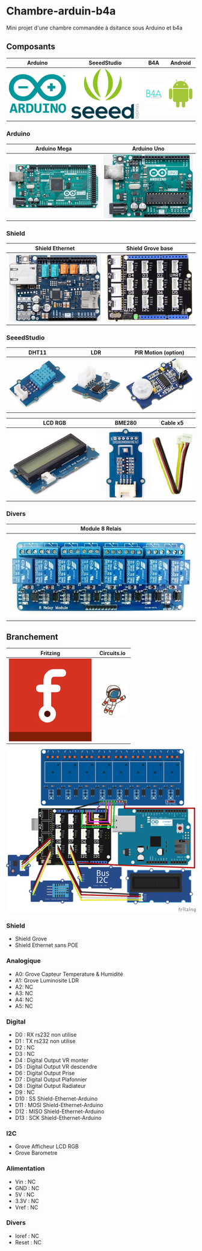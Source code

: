 # Chambre-arduin-b4a
Mini projet d'une chambre commandée à dsitance sous Arduino et b4a

## Composants
| Arduino | SeeedStudio | B4A | Android |
| :-----: | :------: | :-----: | :---------: |
| ![](/icone/Arduino.png) | ![](/icone/Seeed_Studio.png) | ![](/icone/B4A.png) | ![](/icone/Android.png) |

### Arduino
| Arduino Mega  | Arduino Uno|
| :-------------: | :-------------: |
| ![](/composants/Arduino%20Mega.jpg) | ![](/composants/Arduino%20Uno.jpg) |


### Shield
| Shield Ethernet | Shield Grove base | 
| :-------------: | :-------------: |
| ![](/composants/Shield_Arduino_Ethernet.jpg) | ![](/composants/SeeedStudio/Shield_Grove_Base.png)  |
 
### SeeedStudio
| DHT11 | LDR | PIR Motion (option) |
| :-------------: | :-------------: | :-------------: |
| ![](/composants/SeeedStudio/Grove_DHT11.jpg) | ![](/composants/SeeedStudio/Grove_light.jpg) | ![](/composants/SeeedStudio/Grove_PIR_Motion_Sensor.jpg) |

| LCD RGB | BME280 |Cable x5| 
| :-------------: | :-------------: | :-------------: |
| ![](/composants/SeeedStudio/Grove_LCD_RGB_Backlight.jpg) | ![](/composants/SeeedStudio/Grove_BME280.jpg) | ![](/composants/SeeedStudio/Grove_Cable.jpg) |

### Divers
| Module 8 Relais |
| :-------------: |
| ![](/composants/Divers/8_Relais.jpg) |

## Branchement
| Fritzing | Circuits.io |
| :-------------: | :-------------: |
| ![](/icone/Fritzing.png) | ![](/icone/Circuits.io.png) |

![](/fritzing/chambre.png)

### Shield
* Shield Grove
* Shield Ethernet sans POE

### Analogique
* A0: Grove Capteur Temperature & Humidité
* A1: Grove Luminosite LDR
* A2: NC
* A3: NC
* A4: NC
* A5: NC

### Digital
* D0 : RX rs232 non utilise
* D1 : TX rs232 non utilise
* D2 : NC
* D3 : NC
* D4 : Digital Output VR monter
* D5 : Digital Output VR descendre
* D6 : Digital Output Prise
* D7 : Digital Output Plafonnier
* D8 : Digital Output Radiateur
* D9 : NC
* D10 : SS Shield-Ethernet-Arduino
* D11 : MOSI Shield-Ethernet-Arduino
* D12 : MISO Shield-Ethernet-Arduino
* D13 : SCK Shield-Ethernet-Arduino

### I2C
* Grove Afficheur LCD RGB
* Grove Barometre

### Alimentation
* Vin : NC
* GND : NC
* 5V : NC
* 3.3V : NC
* Vref : NC

### Divers 
* Ioref : NC
* Reset : NC
